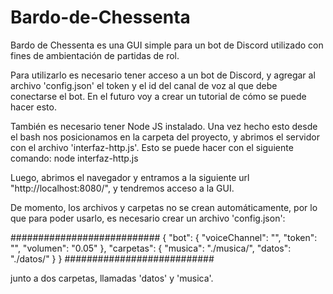 # Bardo-de-Chessenta
Bardo de Chessenta es una GUI simple para un bot de Discord utilizado con fines de ambientación de partidas de rol.

Para utilizarlo es necesario tener acceso a un bot de Discord, y agregar al archivo 'config.json' el token 
y el id del canal de voz al que debe conectarse el bot. En el futuro voy a crear un tutorial de cómo se puede hacer esto.

También es necesario tener Node JS instalado. Una vez hecho esto desde el bash nos posicionamos en la carpeta del proyecto,
y abrimos el servidor con el archivo 'interfaz-http.js'. Esto se puede hacer con el siguiente comando:
node interfaz-http.js

Luego, abrimos el navegador y entramos a la siguiente url "http://localhost:8080/", y tendremos acceso a la GUI.

De momento, los archivos y carpetas no se crean automáticamente, por lo que para poder usarlo, es necesario crear un archivo 'config.json':

###########################
{
	"bot": {
		"voiceChannel": "",
		"token": "",
		"volumen": "0.05"
	},
	"carpetas": {
		"musica": "./musica/",
		"datos": "./datos/"
	}
}
###########################

junto a dos carpetas, llamadas 'datos' y 'musica'.
